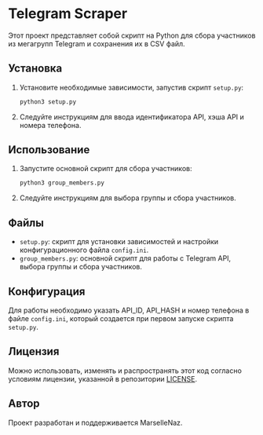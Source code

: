 # Telegram Scraper

Этот проект представляет собой скрипт на Python для сбора участников из мегагрупп Telegram и сохранения их в CSV файл.

## Установка

1. Установите необходимые зависимости, запустив скрипт `setup.py`:

   ```bash
   python3 setup.py
   ```

2. Следуйте инструкциям для ввода идентификатора API, хэша API и номера телефона.

## Использование

1. Запустите основной скрипт для сбора участников:

   ```bash
   python3 group_members.py
   ```

2. Следуйте инструкциям для выбора группы и сбора участников.

## Файлы

- `setup.py`: скрипт для установки зависимостей и настройки конфигурационного файла `config.ini`.
- `group_members.py`: основной скрипт для работы с Telegram API, выбора группы и сбора участников.

## Конфигурация

Для работы необходимо указать API_ID, API_HASH и номер телефона в файле `config.ini`, который создается при первом запуске скрипта `setup.py`.

## Лицензия

Можно использовать, изменять и распространять этот код согласно условиям лицензии, указанной в репозитории [LICENSE](LICENSE).

## Автор

Проект разработан и поддерживается MarselleNaz.

